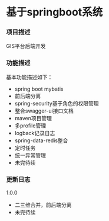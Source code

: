 # 基于springboot系统

### 项目描述
GIS平台后端开发

### 功能描述
基本功能描述如下：
* spring boot mybatis 
* 前后端分离
* spring-security基于角色的权限管理
* 整合swagger-ui接口文档
* maven项目管理
* 多profile管理
* logback记录日志
* spring-data-redis整合
* 定时任务
* 统一异常管理
* 未完待续

### 更新日志
1.0.0
* 二三维合并，前后端分离
* 未完待续

